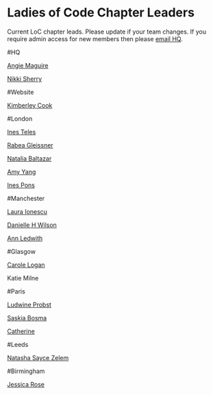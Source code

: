 # Ladies of Code Chapter Leaders

Current LoC chapter leads. Please update if your team changes. If you require admin access for new members then please [email HQ](hello@ladiesofcode.com).

#HQ

[Angie Maguire](https://twitter.com/lalamaguire)

[Nikki Sherry](https://twitter.com/smallsherry)

#Website

[Kimberley Cook](https://twitter.com/kimberleycook91)

#London

[Ines Teles](https://twitter.com/iteles)

[Rabea Gleissner](https://twitter.com/aebar)

[Natalia Baltazar](https://twitter.com/NataliaLKB)

[Amy Yang](https://twitter.com/aycyang)


[Ines Pons](https://twitter.com/binusida)

#Manchester

[Laura Ionescu](https://twitter.com/lauraionescu1)

[Danielle H Wilson](https://twitter.com/MrsDHW)

[Ann Ledwith](https://uk.linkedin.com/in/ann-ledwith-113667a9)

#Glasgow

[Carole Logan](https://twitter.com/crgrieve)

Katie Milne

#Paris

[Ludwine Probst](https://twitter.com/nivdul)

[Saskia Bosma](https://twitter.com/APIkitties)

[Catherine](https://twitter.com/Zebrilee)


#Leeds

[Natasha Sayce Zelem](https://twitter.com/unharmonic)

#Birmingham

[Jessica Rose](https://twitter.com/jesslynnrose)
